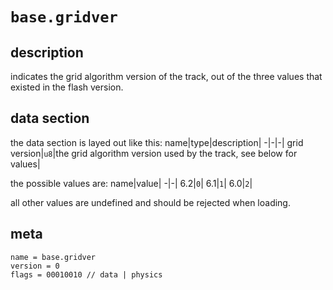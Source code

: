 # `base.gridver`
## description
indicates the grid algorithm version of the track, out of the three values that existed in the flash version.

## data section
the data section is layed out like this:
name|type|description|
-|-|-|
grid version|`u8`|the grid algorithm version used by the track, see below for values|

the possible values are:
name|value|
-|-|
6.2|`0`|
6.1|`1`|
6.0|`2`|

all other values are undefined and should be rejected when loading.


## meta
```
name = base.gridver
version = 0
flags = 00010010 // data | physics
```
